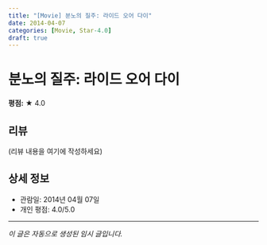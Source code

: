 ```yaml
---
title: "[Movie] 분노의 질주: 라이드 오어 다이"
date: 2014-04-07
categories: [Movie, Star-4.0]
draft: true
---
```


# 분노의 질주: 라이드 오어 다이

**평점:** ★ 4.0

## 리뷰

(리뷰 내용을 여기에 작성하세요)

## 상세 정보

- 관람일: 2014년 04월 07일
- 개인 평점: 4.0/5.0

---

*이 글은 자동으로 생성된 임시 글입니다.*
